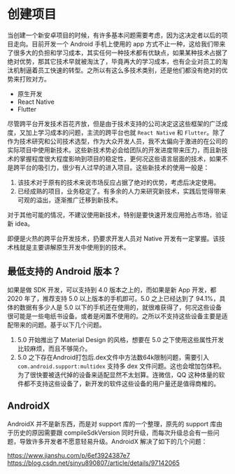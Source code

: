# 创建项目

当创建一个新安卓项目的时候，有许多基本问题需要考虑，因为这决定者以后的项目走向。目前开发一个 Android 手机上使用的 app 方式不止一种，这给我们带来了很多大的负担和学习成本，其实任何一种技术都有优缺点，如果某种技术占据了绝对优势，那其它技术早就被淘汰了，毕竟再大的学习成本，也有企业对员工的淘汰机制逼着员工快速的转型。之所以有这么多技术类别，还是他们都没有绝对的优势来打败对方。

- 原生开发
- React Native
- Flutter


尽管跨平台开发技术百花齐放，但是由于技术支持的公司决定这这些框架的广泛成度，又加上学习成本的问题，主流的跨平台也就 `React Native` 和 `Flutter`。除了作为技术研究和公司技术选型，作为大众开发人员，我不太偏向于激进的在公司的实际项目中使用新技术。这些新技术势必会给团队的开发进度带来压力，而且新技术的掌握程度很大程度影响到项目的稳定性，更何况这些语言层面的技术，如果不是跨平台的吸引力，很少有人过早的进入项目。这些新技术的使用一般是：

1. 该技术对于原有的技术来说市场反应占据了绝对的优势，考虑后决定使用。
2. 已经成熟的项目，业务稳定了。有多余的人力来研究新技术，实践后觉得带来可观的溢出，逐渐推广迁移到新技术。


对于其他可能的情况，不建议使用新技术，特别是要快速开发应用抢占市场，验证新 idea。


即便是火热的跨平台开发技术，扔要求开发人员对 Native 开发有一定掌握。该技术栈就是主要讲解原生开发中使用到的技术。


## 最低支持的 Android 版本？

如果是做 SDK 开发，可以支持到 4.0 版本之上的，而如果是新 App 开发，都 2020 年了，推荐支持 5.0 以上版本的手机即可。5.0 之上已经达到了 94.1%，具体的数据有多少人是 5.0 以下的手机还在使用的，就很难获得了，何况这些设备很可能是一些电纸书设备。或者是闲置不使用的。之所以不支持这些设备主要是适配带来的问题。基于以下几个问题。

1. 5.0 开始推出了 Material Design 的风格，想要在 5.0 之下使用这些属性开发比较麻烦，而且不够简介。
2. 5.0 之下存在Android打包后.dex文件中方法数64k限制问题，需要引入 `com.android.support:multidex` 支持多 dex 文件问题。这也会增加包体积。为了很快要被迭代掉的设备来适配显然不太划算。连微信，QQ 这种体量的软件都不支持这些设备了，新开发的软件这些设备的用户量还是值得商榷的。


## AndroidX

AndroidX 并不是新东西，而是对 support 库的一个整理，原先的 support 库由于历史的原因需要跟 compileSdkVersion 同时升级，而每次升级总会有一些问题，导致许多开发者不愿意轻易升级。AndroidX 解决了如下的几个问题：


https://www.jianshu.com/p/6ef3924387e7
https://blog.csdn.net/sinyu890807/article/details/97142065




